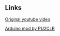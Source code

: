 
## Links
[Original youtube video](https://www.youtube.com/watch?v=7fe_GlJI5WI)

[Arduino mod by PU2CLR](https://create.arduino.cc/projecthub/pu2clr/shortwave-arduino-transmiter-with-si5351-and-arduino-421602)